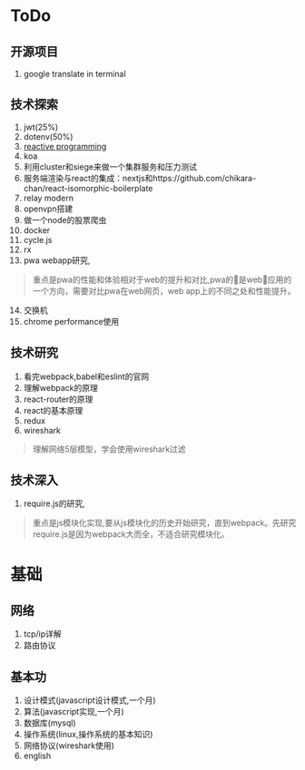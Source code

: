 # ToDo

## 开源项目

1. google translate in terminal

## 技术探索

1. jwt(25%)
2. dotenv(50%)
3. [reactive programming](http://blog.leapoahead.com/2016/03/02/introduction-to-reactive-programming/)
4. koa
5. 利用cluster和siege来做一个集群服务和压力测试
6. 服务端渲染与react的集成：nextjs和https://github.com/chikara-chan/react-isomorphic-boilerplate
7. relay modern
8. openvpn搭建
9. 做一个node的股票爬虫
10. docker
11. cycle.js
12. rx
13. pwa webapp研究,

> 重点是pwa的性能和体验相对于web的提升和对比,pwa的是web应用的一个方向，需要对比pwa在web网页，web app上的不同之处和性能提升。
14. 交换机
15. chrome performance使用



## 技术研究

1. 看完webpack,babel和eslint的官网
2. 理解webpack的原理
3. react-router的原理
4. react的基本原理
5. redux
6. wireshark
> 理解网络5层模型，学会使用wireshark过滤

## 技术深入

1. require.js的研究,

>  重点是js模块化实现,要从js模块化的历史开始研究，直到webpack。先研究require.js是因为webpack大而全，不适合研究模块化。



# 基础

## 网络

1. tcp/ip详解
2. 路由协议


## 基本功

1. 设计模式(javascript设计模式,一个月)
2. 算法(javascript实现,一个月)
3. 数据库(mysql)
4. 操作系统(linux,操作系统的基本知识)
5. 网络协议(wireshark使用)
5. english
